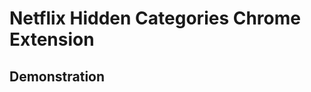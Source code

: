 # Netflix Hidden Categories Chrome Extension

## Demonstration

<!--stackedit_data:
eyJoaXN0b3J5IjpbLTY4MzE2NjYzNV19
-->